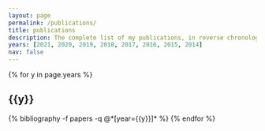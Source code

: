 ```yaml
---
layout: page
permalink: /publications/
title: publications
description: The complete list of my publications, in reverse chronological order
years: [2021, 2020, 2019, 2018, 2017, 2016, 2015, 2014]
nav: false
---
```


<div class="publications">

{% for y in page.years %}
  <h2 class="year">{{y}}</h2>
  {% bibliography -f papers -q @*[year={{y}}]* %}
{% endfor %}

</div>
